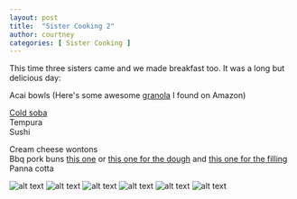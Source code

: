 ```yaml
---
layout: post
title:  "Sister Cooking 2"
author: courtney
categories: [ Sister Cooking ]
---
```

This time three sisters came and we made breakfast too. It was a long but delicious day:

Acai bowls (Here's some awesome [granola](https://www.amazon.com/gp/product/B0016J7T12/ref=ppx_yo_dt_b_asin_title_o06_s00?ie=UTF8&th=1) I found on Amazon)

[Cold soba](https://www.cooking.nytimes.com/recipes/10549-cold-soba-noodles-with-dipping-sauce)  
Tempura  
Sushi  

Cream cheese wontons  
Bbq pork buns [this one](https://www.allrecipes.com/recipe/7011/chinese-steam-buns) or [this one for the dough](https://wwww.foodnetwork.con/recipes/brian-boitano/pork-steam-buns-recipe-2124371) and [this one for the filling](https://www.allrecipes.com/recipe/7032/chinese-steam-buns-with-bbq-pork-filling/ppl)  
Panna cotta  

![alt text](../../assets/images/acaibowl.png "Acai Bowl")
![alt text](../../assets/images/soba.png "Cold Soba")
![alt text](../../assets/images/tempura.jpeg "Tempura")
![alt text](../../assets/images/sushi.jpeg "Sushi")
![alt text](../../assets/images/porkbun.png "BBQ Pork Buns + Cream Cheese Wontons")
![alt text](../../assets/images/pannacotta.png "Panna Cotta")